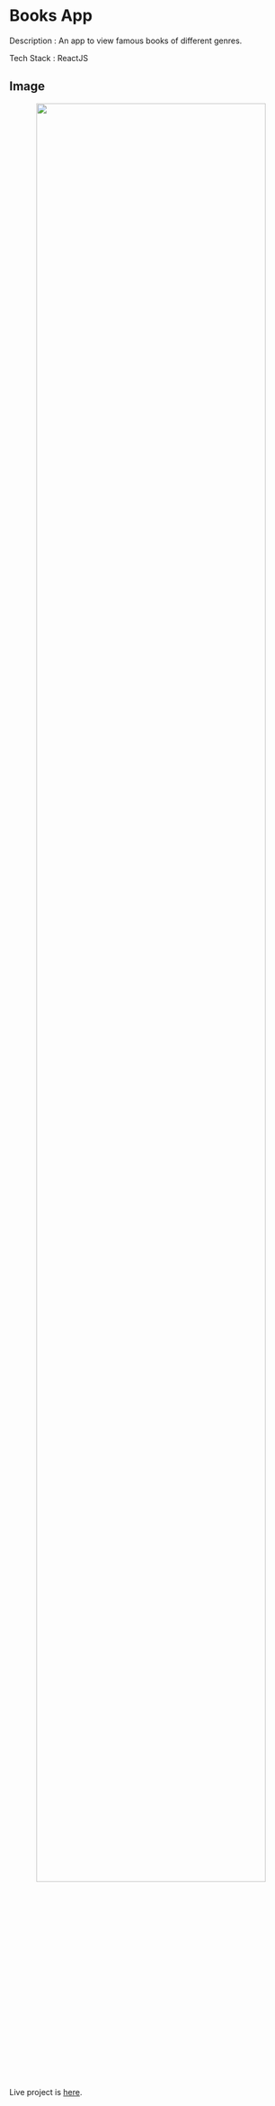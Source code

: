 # Books App
Description : An app to view famous books of different genres.

Tech Stack : ReactJS

## Image
<div align="center">
<img src="https://user-images.githubusercontent.com/71442068/180491127-7e5c812d-9e3e-4a4d-bd39-4abfb4b506c2.png" width="90%"/>
</div>


Live project is [here](https://mark9-bookapp.netlify.app/).
